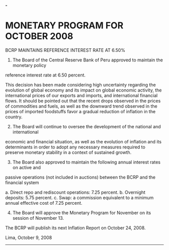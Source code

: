 **-**

# MONETARY PROGRAM FOR OCTOBER 2008

 BCRP MAINTAINS REFERENCE INTEREST RATE AT 6.50%

1. The Board of the Central Reserve Bank of Peru approved to maintain the monetary policy

reference interest rate at 6.50 percent.

This decision has been made considering high uncertainty regarding the evolution of global
economy and its impact on global economic activity, the international prices of our exports
and imports, and international financial flows. It should be pointed out that the recent drops
observed in the prices of commodities and fuels, as well as the downward trend observed in
the prices of imported foodstuffs favor a gradual reduction of inflation in the country.

2. The Board will continue to oversee the development of the national and international

economic and financial situation, as well as the evolution of inflation and its determinants in
order to adopt any necessary measures required to preserve monetary stability in a context
of sustained growth.

3. The Board also approved to maintain the following annual interest rates on active and

passive operations (not included in auctions) between the BCRP and the financial system

a. Direct repo and rediscount operations: 7.25 percent.
b. Overnight deposits: 5.75 percent.
c. Swap: a commission equivalent to a minimum annual effective cost of 7.25 percent.

4. The Board will approve the Monetary Program for November on its session of November 13.

The BCRP will publish its next Inflation Report on October 24, 2008.

Lima, October 9, 2008


-----

